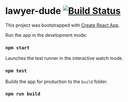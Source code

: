 # lawyer-dude [![Build Status](https://api.travis-ci.com/ViviZa/lawyer-dude.svg?branch=master)](https://travis-ci.com/ViviZa/lawyer-dude)

This project was bootstrapped with [Create React App](https://github.com/facebook/create-react-app).

Run the app in the development mode:<br>
### `npm start`

Launches the test runner in the interactive watch mode.<br>
### `npm test`

Builds the app for production to the `build` folder.<br>
### `npm run build`